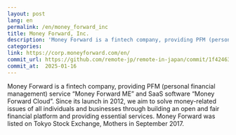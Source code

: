 ```yaml
---
layout: post
lang: en
permalink: /en/money_forward_inc
title: Money Forward, Inc.
description: 'Money Forward is a fintech company, providing PFM (personal financial management) service “Money Forward ME” and SaaS software “Money Forward Cloud”. Since its launch in 2012, we aim to solve money-related issues of all individuals and businesses through building an open and fair financial platform and providing essential services. Money Forward was listed on Tokyo Stock Exchange, Mothers in September 2017.'
categories: 
link: https://corp.moneyforward.com/en/
commit_url: https://github.com/remote-jp/remote-in-japan/commit/1f42463fa278ec6976af90175ef27509a22908f0
commit_at:  2025-01-16
---
```


<p>Money Forward is a fintech company, providing PFM (personal financial management) service “Money Forward ME” and SaaS software “Money Forward Cloud”. Since its launch in 2012, we aim to solve money-related issues of all individuals and businesses through building an open and fair financial platform and providing essential services. Money Forward was listed on Tokyo Stock Exchange, Mothers in September 2017.</p>
